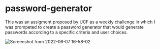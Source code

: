 # password-generator

This was an assigment proposed by UCF as a weekly challenge in which I was prompeted to create a password generator that would generate passwords according to a specific criteria and user choices.

![Screenshot from 2022-06-07 16-58-02](https://user-images.githubusercontent.com/60278396/172481459-be0690aa-f05a-484c-a5dd-3b56db315a6d.png)


